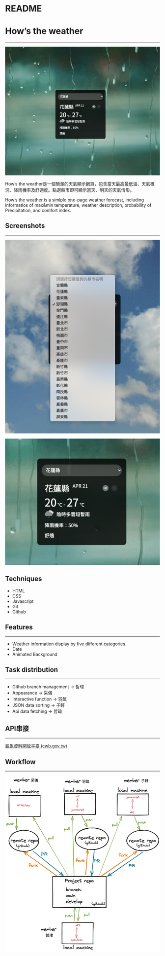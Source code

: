 # README

# How’s the weather

---

![截圖 2022-04-20 上午10.55.07.png](README%205eb3210f8a5d4b9eaca7ca3e4a179391/%E6%88%AA%E5%9C%96_2022-04-20_%E4%B8%8A%E5%8D%8810.55.07.png)

How’s the weather是一個簡潔的天氣顯示網頁，包含當天最高最低溫、天氣概況、降雨機率及舒適度。點選縣市即可顯示當天、明天的天氣情形。

How’s the weather is a simlple one-page weather forecast, including informatios of max&min temperature, weather description,  probability of Precipitation, and comfort index.

## Screenshots

---

![截圖 2022-04-21 上午11.16.23.png](README%205eb3210f8a5d4b9eaca7ca3e4a179391/%E6%88%AA%E5%9C%96_2022-04-21_%E4%B8%8A%E5%8D%8811.16.23.png)

![截圖 2022-04-20 上午10.57.22.png](README%205eb3210f8a5d4b9eaca7ca3e4a179391/%E6%88%AA%E5%9C%96_2022-04-20_%E4%B8%8A%E5%8D%8810.57.22.png)

## Techniques

- HTML
- CSS
- Javascript
- Git
- Github

## Features

---

- Weather information display by five different categories.
- Date
- Animated Background

## Task distribution

---

- Github branch management → 哲瑋
- Appearance → 采儀
- Interactive function → 羽筑
- JSON data sorting → 子軒
- Api data fetching → 哲瑋

## API串接

---

[氣象資料開放平臺 (cwb.gov.tw)](https://opendata.cwb.gov.tw/index)

## Workflow

---

![b.png](README%205eb3210f8a5d4b9eaca7ca3e4a179391/b.png)